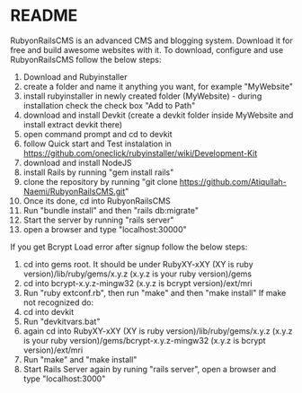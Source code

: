 # README

RubyonRailsCMS is an advanced CMS and blogging system. Download it for free and build awesome websites with it.
To download, configure and use RubyonRailsCMS follow the below steps:
1. Download and Rubyinstaller
2. create a folder and name it anything you want, for example "MyWebsite"
3. install rubyinstaller in newly created folder (MyWebsite) - during installation check the check box "Add to Path"
4. download and install Devkit (create a devkit folder inside MyWebsite and install extract devkit there)
5. open command prompt and cd to devkit
6. follow Quick start and Test instalation in https://github.com/oneclick/rubyinstaller/wiki/Development-Kit
7. download and install NodeJS
8. install Rails by running "gem install rails"
9. clone the repository by running "git clone https://github.com/Atiqullah-Naemi/RubyonRailsCMS.git"
10. Once its done, cd into RubyonRailsCMS
11. Run "bundle install" and then "rails db:migrate"
12. Start the server by running "rails server" 
13. open a browser and type "localhost:30000"

If you get Bcrypt Load error after signup follow the below steps:
1. cd into gems root. It should be under RubyXY-xXY (XY is ruby version)/lib/ruby/gems/x.y.z (x.y.z is your ruby version)/gems
2. cd into bcrypt-x.y.z-mingw32 (x.y.z is bcrypt version)/ext/mri
3. Run "ruby extconf.rb", then run "make" and then "make install"
If make not recognized do:
1. cd into devkit 
2. Run "devkitvars.bat"
3. again cd into RubyXY-xXY (XY is ruby version)/lib/ruby/gems/x.y.z (x.y.z is your ruby version)/gems/bcrypt-x.y.z-mingw32 (x.y.z is bcrypt version)/ext/mri
4. Run "make" and "make install"
5. Start Rails Server again by runing "rails server", open a browser and type "localhost:3000"


